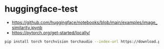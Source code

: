 # huggingface-test

* https://github.com/huggingface/notebooks/blob/main/examples/image_similarity.ipynb
* https://pytorch.org/get-started/locally/

```bash
pip install torch torchvision torchaudio --index-url https://download.pytorch.org/whl/cu117
```